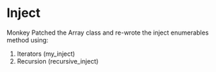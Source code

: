 # Inject
Monkey Patched the Array class and re-wrote the inject enumerables method using:
1. Iterators (my_inject)
2. Recursion (recursive_inject)